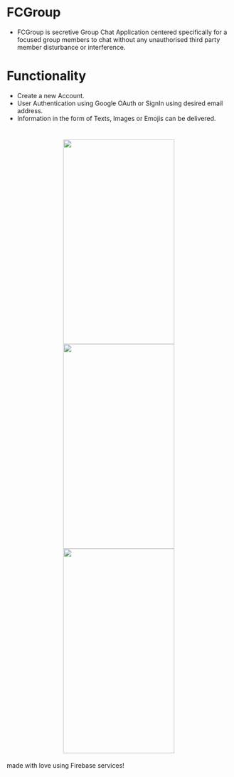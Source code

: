 # FCGroup
- FCGroup is secretive Group Chat Application centered specifically for a focused group members to chat without any unauthorised third party member disturbance or interference.

# Functionality
- Create a new Account.
- User Authentication using Google OAuth or SignIn using desired email address.
- Information in the form of Texts, Images or Emojis can be delivered.

<h1 align="center">
<img src="https://github.com/hash9/FCGroup--Android_Chat/blob/master/img/Screenshot_20170128-210253.png" width="250" height="460"/>
<img src=https://github.com/hash9/FCGroup--Android_Chat/blob/master/img/Screenshot_20170128-210317.png width="250" height="460"/>
<img src="https://github.com/hash9/FCGroup--Android_Chat/blob/master/img/Screenshot_20170128-210834.png" width="250" height="460"/>
</h1>

made with love using Firebase services!
